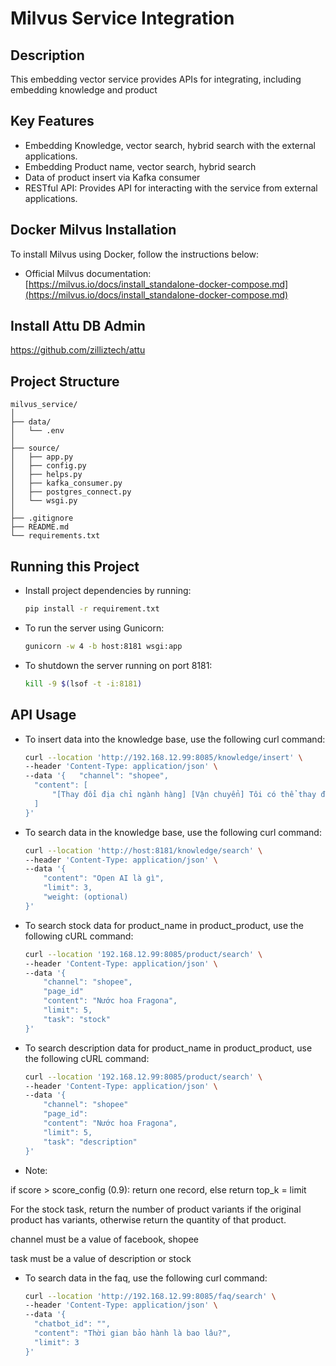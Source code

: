 # Milvus Service Integration

## Description

This embedding vector service provides APIs for integrating, including embedding knowledge and product

## Key Features

- Embedding Knowledge, vector search, hybrid search with the external applications.
- Embedding Product name, vector search, hybrid search
- Data of product insert via Kafka consumer 
- RESTful API: Provides API for interacting with the service from external applications.

## Docker Milvus Installation

To install Milvus using Docker, follow the instructions below:

- Official Milvus documentation:  
  [https://milvus.io/docs/install_standalone-docker-compose.md](https://milvus.io/docs/install_standalone-docker-compose.md)
  
## Install Attu DB Admin

https://github.com/zilliztech/attu

## Project Structure

```plaintext
milvus_service/
│
├── data/
│   └── .env
│
├── source/
│   ├── app.py
│   ├── config.py
│   ├── helps.py
│   ├── kafka_consumer.py
│   ├── postgres_connect.py
│   └── wsgi.py
│
├── .gitignore
├── README.md
└── requirements.txt

```

## Running this Project

- Install project dependencies by running:
    ```bash
    pip install -r requirement.txt
- To run the server using Gunicorn:
  ```bash
  gunicorn -w 4 -b host:8181 wsgi:app

- To shutdown the server running on port 8181:
    ```bash
  kill -9 $(lsof -t -i:8181)

## API Usage

- To insert data into the knowledge base, use the following curl command:
    ```bash
    curl --location 'http://192.168.12.99:8085/knowledge/insert' \
  --header 'Content-Type: application/json' \
  --data '{   "channel": "shopee",
      "content": [
          "[Thay đổi địa chỉ ngành hàng] [Vận chuyển] Tôi có thể thay đổi thông tin số điện thoại/địa chỉ nhận hàng sau khi đã đặt hàng không?\nBạn chỉ có thể thay đổi thông tin số điện thoại / địa chỉ nhận hàng sau khi đã đặt hàng nếu đáp ứng đủ những yêu cầu sau:\nNgười bán chưa thực hiện việc xác nhận đơn hàng (Đơn hàng chưa có mã vận đơn)\nBạn chưa từng thực hiện yêu cầu thay đổi thông tin số điện thoại/địa chỉ nhận hàng cho đơn hàng này. Với mỗi đơn hàng, bạn chỉ có thể thay đổi thông tin số điện thoại/địa chỉ nhận hàng một lần duy nhất.\nVới yêu cầu thay đổi địa chỉ nhận hàng:\n+ Địa chỉ nhận hàng mới phải nằm trong khu vực hoạt động được hỗ trợ của phương thức vận chuyển đã lựa chọn\n+ Việc thay đổi địa chỉ nhận hàng mới không làm thay đổi mức phí vận chuyển dự kiến của đơn hàng\nNếu đáp ứng đầy đủ tất cả yêu cầu trên, bạn có thể tự thực hiện yêu cầu thay đổi thông tin số điện thoại/địa chỉ nhận hàng."
      ]
  }'
- To search data in the knowledge base, use the following curl command:
    ```bash
  curl --location 'http://host:8181/knowledge/search' \
    --header 'Content-Type: application/json' \
    --data '{
        "content": "Open AI là gì",
        "limit": 3,
        "weight: (optional)
    }'
  
- To search stock data for product_name in product_product, use the following cURL command:
  ```bash
  curl --location '192.168.12.99:8085/product/search' \
  --header 'Content-Type: application/json' \
  --data '{
      "channel": "shopee",
      "page_id"
      "content": "Nước hoa Fragona",
      "limit": 5,
      "task": "stock"
  }'
  
- To search description data for product_name in product_product, use the following cURL command:
  ```bash
  curl --location '192.168.12.99:8085/product/search' \
  --header 'Content-Type: application/json' \
  --data '{
      "channel": "shopee"
      "page_id":
      "content": "Nước hoa Fragona",
      "limit": 5,
      "task": "description"
  }'
  
 - Note: 

  if score > score_config (0.9): return one record, else return top_k = limit

  For the stock task, return the number of product variants if the original product has variants, otherwise return the quantity of that product.
  
  channel must be a value of facebook, shopee

  task must be a value of description or stock

- To search data in the faq, use the following curl command:
    ```bash
    curl --location 'http://192.168.12.99:8085/faq/search' \
  --header 'Content-Type: application/json' \
  --data '{   
      "chatbot_id": "",
      "content": "Thời gian bảo hành là bao lâu?",
      "limit": 3
  }'




